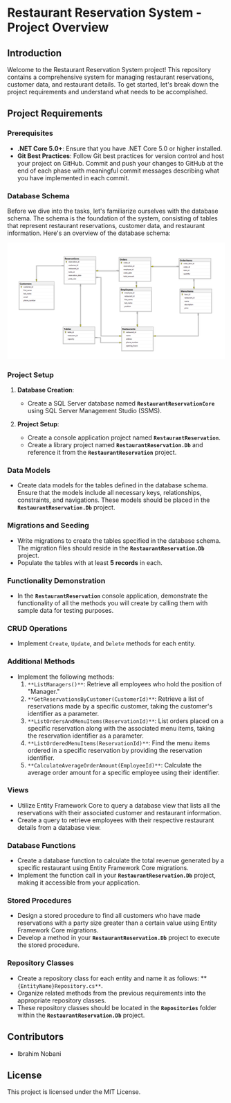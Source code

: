 # Restaurant Reservation System - Project Overview

## Introduction

Welcome to the Restaurant Reservation System project! This repository contains a comprehensive system for managing restaurant reservations, customer data, and restaurant details. To get started, let's break down the project requirements and understand what needs to be accomplished.

## Project Requirements

### Prerequisites

- **.NET Core 5.0+**: Ensure that you have .NET Core 5.0 or higher installed.
- **Git Best Practices**: Follow Git best practices for version control and host your project on GitHub. Commit and push your changes to GitHub at the end of each phase with meaningful commit messages describing what you have implemented in each commit.

### Database Schema

Before we dive into the tasks, let's familiarize ourselves with the database schema. The schema is the foundation of the system, consisting of tables that represent restaurant reservations, customer data, and restaurant information. Here's an overview of the database schema:

![Restaurant Reservation Database Schema](RestaurantReservationSchema/RestaurantReservationSchema.png)

### Project Setup

1. **Database Creation**:
    - Create a SQL Server database named **`RestaurantReservationCore`** using SQL Server Management Studio (SSMS).

2. **Project Setup**:
    - Create a console application project named **`RestaurantReservation`**.
    - Create a library project named **`RestaurantReservation.Db`** and reference it from the **`RestaurantReservation`** project.

### Data Models

- Create data models for the tables defined in the database schema. Ensure that the models include all necessary keys, relationships, constraints, and navigations. These models should be placed in the **`RestaurantReservation.Db`** project.

### Migrations and Seeding

- Write migrations to create the tables specified in the database schema. The migration files should reside in the **`RestaurantReservation.Db`** project.
- Populate the tables with at least **5 records** in each.

### Functionality Demonstration

- In the **`RestaurantReservation`** console application, demonstrate the functionality of all the methods you will create by calling them with sample data for testing purposes.

### CRUD Operations

- Implement `Create`, `Update`, and `Delete` methods for each entity.

### Additional Methods

- Implement the following methods:
  1. `**ListManagers()**`: Retrieve all employees who hold the position of "Manager."
  2. `**GetReservationsByCustomer(CustomerId)**`: Retrieve a list of reservations made by a specific customer, taking the customer's identifier as a parameter.
  3. `**ListOrdersAndMenuItems(ReservationId)**`: List orders placed on a specific reservation along with the associated menu items, taking the reservation identifier as a parameter.
  4. `**ListOrderedMenuItems(ReservationId)**`: Find the menu items ordered in a specific reservation by providing the reservation identifier.
  5. `**CalculateAverageOrderAmount(EmployeeId)**`: Calculate the average order amount for a specific employee using their identifier.

### Views

- Utilize Entity Framework Core to query a database view that lists all the reservations with their associated customer and restaurant information.
- Create a query to retrieve employees with their respective restaurant details from a database view.

### Database Functions

- Create a database function to calculate the total revenue generated by a specific restaurant using Entity Framework Core migrations.
- Implement the function call in your **`RestaurantReservation.Db`** project, making it accessible from your application.

### Stored Procedures

- Design a stored procedure to find all customers who have made reservations with a party size greater than a certain value using Entity Framework Core migrations.
- Develop a method in your **`RestaurantReservation.Db`** project to execute the stored procedure.

### Repository Classes

- Create a repository class for each entity and name it as follows: **`{EntityName}Repository.cs**`.
- Organize related methods from the previous requirements into the appropriate repository classes.
- These repository classes should be located in the **`Repositories`** folder within the **`RestaurantReservation.Db`** project.

## Contributors

- Ibrahim Nobani

## License

This project is licensed under the MIT License.